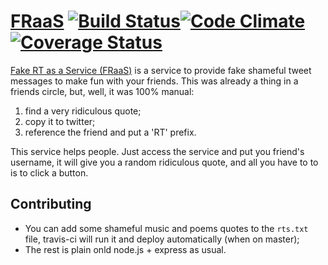 [FRaaS][fraas] [![Build Status](http://img.shields.io/travis/caarlos0/FRaaS/master.svg?style=flat)](https://travis-ci.org/caarlos0/FRaaS)[![Code Climate](http://img.shields.io/codeclimate/github/caarlos0/FRaaS.svg?style=flat)](https://codeclimate.com/github/caarlos0/FRaaS)[![Coverage Status](http://img.shields.io/coveralls/caarlos0/FRaaS/master.svg?style=flat)](https://coveralls.io/r/caarlos0/FRaaS?branch=master)
=====

[Fake RT as a Service (FRaaS)][fraas] is a service to provide fake
shameful tweet messages to make fun with your friends. This was
already a thing in a friends circle, but, well, it was 100% manual:

1. find a very ridiculous quote;
2. copy it to twitter;
3. reference the friend and put a 'RT' prefix.

This service helps people. Just access the service and put you friend's username,
it will give you a random ridiculous quote, and all you have to to is to
click a button.


## Contributing

- You can add some shameful music and poems quotes to the `rts.txt` file,
travis-ci will run it and deploy automatically (when on master);
- The rest is plain onld node.js + express as usual.

[fraas]: http://fraas.herokuapp.com
